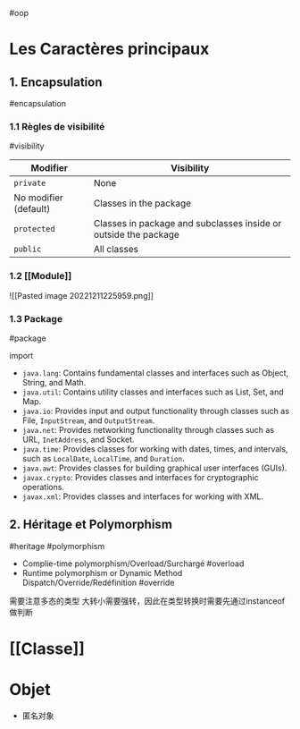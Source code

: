 #oop

# Les Caractères principaux 

## 1. Encapsulation
#encapsulation 

### 1.1 Règles de visibilité
#visibility

|Modifier|Visibility|
|---|---|
|`private`|None|
|No modifier (default)|Classes in the package|
|`protected`|Classes in package and subclasses inside or outside the package|
|`public`|All classes|

### 1.2 [[Module]]

![[Pasted image 20221211225959.png]]

### 1.3 Package
#package 

import

- `java.lang`: Contains fundamental classes and interfaces such as Object, String, and Math.
- `java.util`: Contains utility classes and interfaces such as List, Set, and Map.
- `java.io`: Provides input and output functionality through classes such as File, `InputStream`, and `OutputStream`.
- `java.net`: Provides networking functionality through classes such as URL, `InetAddress`, and Socket.
- `java.time`: Provides classes for working with dates, times, and intervals, such as `LocalDate`, `LocalTime`, and `Duration`.
- `java.awt`: Provides classes for building graphical user interfaces (GUIs).
- `javax.crypto`: Provides classes and interfaces for cryptographic operations.
- `javax.xml`: Provides classes and interfaces for working with XML.

## 2. Héritage et Polymorphism
#heritage
#polymorphism 

- Complie-time polymorphism/Overload/Surchargé #overload
- Runtime polymorphism or Dynamic Method Dispatch/Override/Redéfinition #override 

需要注意多态的类型 大转小需要强转，因此在类型转换时需要先通过instanceof做判断

# [[Classe]]

# Objet

- 匿名对象

